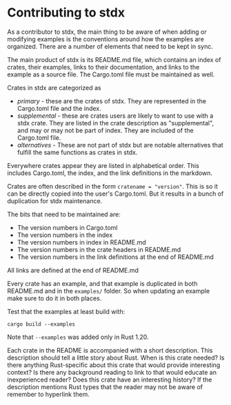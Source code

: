 # Contributing to stdx

As a contributor to stdx, the main thing to be aware of when adding or
modifying examples is the conventions around how the examples are
organized. There are a number of elements that need to be kept in
sync.

The main product of stdx is its README.md file, which contains an
index of crates, their examples, links to their documentation, and
links to the example as a source file. The Cargo.toml file must be
maintained as well.

Crates in stdx are categorized as

- _primary_ - these are the crates of stdx. They are represented in
  the Cargo.toml file and the index.
- _supplemental_ - these are crates users are likely to want to use with
  a stdx crate. They are listed in the crate description as
  "supplemental", and may or may not be part of index. They are
  included of the Cargo.toml file.
- _alternatives_ - These are not part of stdx but are notable
  alternatives that fulfill the same functions as crates in stdx.

Everywhere crates appear they are listed in alphabetical order.  This
includes Cargo.toml, the index, and the link definitions in the
markdown.

Crates are often described in the form `cratename = "version"`. This
is so it can be directly copied into the user's Cargo.toml. But it
results in a bunch of duplication for stdx maintenance.

The bits that need to be maintained are:

- The version numbers in Cargo.toml
- The version numbers in the index
- The version numbers in index in README.md
- The version numbers in the crate headers in README.md
- The version numbers in the link definitions at the end of README.md

All links are defined at the end of README.md

Every crate has an example, and that example is duplicated in both
README.md and in the `examples/` folder. So when updating an example
make sure to do it in both places.

Test that the examples at least build with:

```
cargo build --examples
```

Note that `--examples` was added only in Rust 1.20.

Each crate in the README is accompanied with a short description. This
description should tell a little story about Rust. When is this crate needed?
Is there anything Rust-specific about this crate that would provide interesting
context? Is there any background reading to link to that would educate an
inexperienced reader? Does this crate have an interesting history? If the
description mentions Rust types that the reader may not be aware of remember to
hyperlink them.
